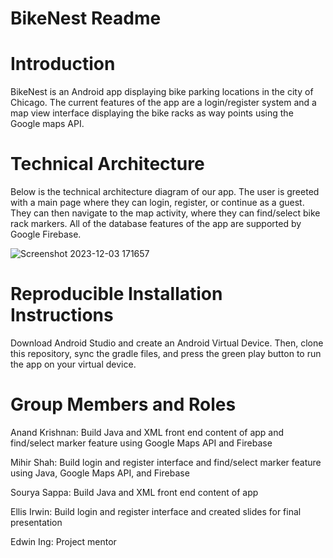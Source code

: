 # BikeNest Readme

# Introduction
BikeNest is an Android app displaying bike parking locations in the city of Chicago. The current features of the app are a login/register system and a map view interface displaying the bike racks as way points using the Google maps API.

# Technical Architecture
Below is the technical architecture diagram of our app. The user is greeted with a main page where they can login, register, or continue as a guest. They can then navigate to the map activity, where they can find/select bike rack markers. All of the database features of the app are supported by Google Firebase.

![Screenshot 2023-12-03 171657](https://github.com/CS222-UIUC-FA23/group-project-team27/assets/93841468/c6842cb8-7fd4-4e49-8904-d19daa3699af)

# Reproducible Installation Instructions
Download Android Studio and create an Android Virtual Device. Then, clone this repository, sync the gradle files, and press the green play button to run the app on your virtual device.

# Group Members and Roles
Anand Krishnan: Build Java and XML front end content of app and find/select marker feature using Google Maps API and Firebase

Mihir Shah: Build login and register interface and find/select marker feature using Java, Google Maps API, and Firebase

Sourya Sappa: Build Java and XML front end content of app

Ellis Irwin: Build login and register interface and created slides for final presentation

Edwin Ing: Project mentor
